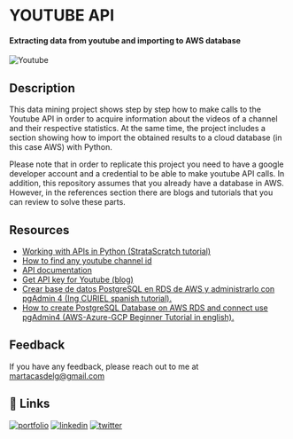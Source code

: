 # **YOUTUBE API** 
#### Extracting data from youtube and importing to AWS database


![Youtube](https://images.unsplash.com/photo-1567606404839-dea8cec4d278?ixlib=rb-4.0.3&ixid=MnwxMjA3fDB8MHxwaG90by1wYWdlfHx8fGVufDB8fHx8&auto=format&fit=crop&w=1169&q=80 )


## Description
This data mining project shows step by step how to make calls to the Youtube API in order to acquire information about the videos of a channel and their respective statistics. At the same time, the project includes a section showing how to import the obtained results to a cloud database (in this case AWS) with Python.

Please note that in order to replicate this project you need to have a google developer account and a credential to be able to make youtube API calls. In addition, this repository assumes that you already have a database in AWS. However, in the references section there are blogs and tutorials that you can review to solve these parts.

## Resources
* [Working with APIs in Python (StrataScratch tutorial)](https://www.youtube.com/watch?v=fklHBWow8vE&t=0s)
* [How to find any youtube channel id](https://www.youtube.com/watch?v=zNABOcxGkt8&t=234s)
* [API documentation](https://developers.google.com/youtube/v3/docs?hl=es)
* [Get API key for Youtube (blog)](https://www.slickremix.com/docs/get-api-key-for-youtube/)
* [Crear base de datos PostgreSQL en RDS de AWS y administrarlo con pgAdmin 4 (Ing CURIEL spanish tutorial).](https://www.youtube.com/watch?v=Umjiou3lY5I)
* [How to create PostgreSQL Database on AWS RDS and connect use pgAdmin4 (AWS-Azure-GCP Beginner Tutorial in english).](https://www.youtube.com/watch?v=YMSnT5HK1As)


## Feedback

If you have any feedback, please reach out to me at martacasdelg@gmail.com


## 🔗 Links
[![portfolio](https://img.shields.io/badge/my_portfolio-000?style=for-the-badge&logo=ko-fi&logoColor=white)](https://martacastrillo.com/)
[![linkedin](https://img.shields.io/badge/linkedin-0A66C2?style=for-the-badge&logo=linkedin&logoColor=white)](https://www.linkedin.com/in/marta-castrillo-delgado/)
[![twitter](https://img.shields.io/badge/twitter-1DA1F2?style=for-the-badge&logo=twitter&logoColor=white)](https://twitter.com/martacasdelg)
